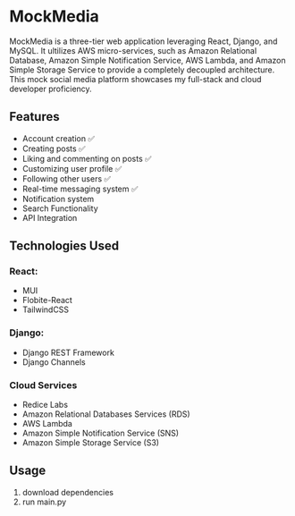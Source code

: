 # MockMedia

MockMedia is a three-tier web application leveraging React, Django, and MySQL. It ultilizes AWS micro-services, such as Amazon Relational Database, Amazon Simple Notification Service, AWS Lambda, and Amazon Simple Storage Service to provide a completely decoupled architecture. This mock social media platform showcases my full-stack and cloud developer proficiency.

## Features

- Account creation ✅️
- Creating posts ✅️
- Liking and commenting on posts ✅️
- Customizing user profile ✅️
- Following other users ✅️
- Real-time messaging system ✅️
- Notification system
- Search Functionality
- API Integration

## Technologies Used

### React:

- MUI
- Flobite-React
- TailwindCSS

### Django:

- Django REST Framework
- Django Channels

### Cloud Services

- Redice Labs
- Amazon Relational Databases Services (RDS)
- AWS Lambda
- Amazon Simple Notification Service (SNS)
- Amazon Simple Storage Service (S3)

## Usage

1. download dependencies
2. run main.py
